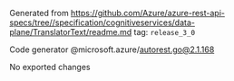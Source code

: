 Generated from https://github.com/Azure/azure-rest-api-specs/tree//specification/cognitiveservices/data-plane/TranslatorText/readme.md tag: `release_3_0`

Code generator @microsoft.azure/autorest.go@2.1.168

No exported changes
